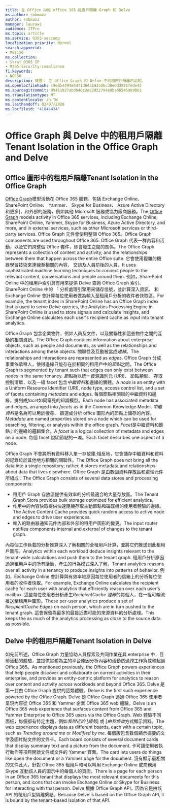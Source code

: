 ```yaml
---
title: 在 Office 中的 office 365 租用戶隔離 Graph 和 Delve
ms.author: robmazz
author: robmazz
manager: laurawi
audience: ITPro
ms.topic: article
ms.service: O365-seccomp
localization_priority: Normal
search.appverid:
- MET150
ms.collection:
- Strat_O365_IP
- M365-security-compliance
f1.keywords:
- NOCSH
description: 摘要： 在 Office Graph 和 Delve 中的租用戶隔離的說明。
ms.openlocfilehash: c9e054494e6d71d84a19350bc38e0d3981fede45
ms.sourcegitcommit: 99411927abdb40c2e82d2279489ba60545989bb1
ms.translationtype: MT
ms.contentlocale: zh-TW
ms.lasthandoff: 02/07/2020
ms.locfileid: "41844434"
---
```

# <a name="tenant-isolation-in-the-office-graph-and-delve"></a><span data-ttu-id="9e0aa-103">Office Graph 與 Delve 中的租用戶隔離</span><span class="sxs-lookup"><span data-stu-id="9e0aa-103">Tenant Isolation in the Office Graph and Delve</span></span>

## <a name="tenant-isolation-in-the-office-graph"></a><span data-ttu-id="9e0aa-104">Office 圖形中的租用戶隔離</span><span class="sxs-lookup"><span data-stu-id="9e0aa-104">Tenant Isolation in the Office Graph</span></span>

<span data-ttu-id="9e0aa-105">[Office Graph](https://developer.microsoft.com)模型活動在 Office 365 服務，包括 Exchange Online、 SharePoint Online、 Yammer、 Skype for Business、 Azure Active Directory 和更多]，和外部的服務，例如其他 Microsoft 服務或協力廠商服務。</span><span class="sxs-lookup"><span data-stu-id="9e0aa-105">The [Office Graph](https://developer.microsoft.com) models activity in Office 365 services, including Exchange Online, SharePoint Online, Yammer, Skype for Business, Azure Active Directory, and more, and in external services, such as other Microsoft services or third-party services.</span></span> <span data-ttu-id="9e0aa-106">Office Graph 元件會使用整個 Office 365。</span><span class="sxs-lookup"><span data-stu-id="9e0aa-106">Office Graph components are used throughout Office 365.</span></span> <span data-ttu-id="9e0aa-107">Office Graph 代表一群內容和活動，以及它們跨整個 Office 套件，即會發生之間的關係。</span><span class="sxs-lookup"><span data-stu-id="9e0aa-107">The Office Graph represents a collection of content and activity, and the relationships between them that happen across the entire Office suite.</span></span> <span data-ttu-id="9e0aa-108">它會使用複雜的機器學習技術來連線至相關的內容、 交談及人員前後的人員。</span><span class="sxs-lookup"><span data-stu-id="9e0aa-108">It uses sophisticated machine learning techniques to connect people to the relevant content, conversations and people around them.</span></span> <span data-ttu-id="9e0aa-109">例如，SharePoint Online 中的租用戶索引具有用來提供 Delve 查詢 Office Graph 索引、 SharePoint Online 中的 「 分析處理引擎用來儲存信號，並計算深入資訊、 和 Exchange Online 會計算每位使用者做為輸入至租用戶分析的收件者快取區。</span><span class="sxs-lookup"><span data-stu-id="9e0aa-109">For example, the tenant index in SharePoint Online has an Office Graph index that is used to serve Delve queries, the Analytics Processing Engine in SharePoint Online is used to store signals and calculate insights, and Exchange Online calculates each user's recipient cache as input into tenant analytics.</span></span>

<span data-ttu-id="9e0aa-110">Office Graph 包含企業物件，例如人員及文件，以及關聯性和這些物件之間的互動的相關資訊。</span><span class="sxs-lookup"><span data-stu-id="9e0aa-110">The Office Graph contains information about enterprise objects, such as people and documents, as well as the relationships and interactions among these objects.</span></span> <span data-ttu-id="9e0aa-111">關聯性及互動被當成*邊緣*。</span><span class="sxs-lookup"><span data-stu-id="9e0aa-111">The relationships and interactions are represented as *edges*.</span></span> <span data-ttu-id="9e0aa-112">Office Graph 分成事業依承租人，使得邊緣只能存在於相同的租用戶中的*節點*之間。</span><span class="sxs-lookup"><span data-stu-id="9e0aa-112">The Office Graph is segmented by tenant such that edges can only exist between *nodes* in the same tenancy.</span></span> <span data-ttu-id="9e0aa-113">*節點*為以統一資源識別元 (URI)、 節點類型、 存取控制清單，以及一組 facet 包含*中繼資料*和邊緣的實體。</span><span class="sxs-lookup"><span data-stu-id="9e0aa-113">A *node* is an entity with a Uniform Resource Identifier (URI), node type, access control list, and a set of facets containing *metadata* and edges.</span></span> <span data-ttu-id="9e0aa-114">每個節點相關聯的中繼資料和邊緣，排列成*facet*如同常見的知識模型。</span><span class="sxs-lookup"><span data-stu-id="9e0aa-114">Each node has associated metadata and edges, arranged into *facets* as in the Common Knowledge Model.</span></span> <span data-ttu-id="9e0aa-115">*中繼資料*是名為可以用於搜尋、 篩選或分析 office 圖形內的節點上儲存的內容。</span><span class="sxs-lookup"><span data-stu-id="9e0aa-115">*Metadata* are named properties stored on a node which can be used for searching, filtering, or analysis within the office graph.</span></span> <span data-ttu-id="9e0aa-116">*Facet*是中繼資料和節點上的邊緣的邏輯集合。</span><span class="sxs-lookup"><span data-stu-id="9e0aa-116">A *facet* is a logical collection of metadata and edges on a node.</span></span> <span data-ttu-id="9e0aa-117">每個 facet 說明節點的一環。</span><span class="sxs-lookup"><span data-stu-id="9e0aa-117">Each facet describes one aspect of a node.</span></span> 

<span data-ttu-id="9e0aa-118">Office Graph 不會將所有資料移入單一存放庫;相反地，它會儲存中繼資料和資料的記錄位於其他地方相關的關聯性。</span><span class="sxs-lookup"><span data-stu-id="9e0aa-118">The Office Graph does not bring all the data into a single repository; rather, it stores metadata and relationships about data that lives elsewhere.</span></span> <span data-ttu-id="9e0aa-119">Office Graph 是由數個資料存放區和處理元件所組成：</span><span class="sxs-lookup"><span data-stu-id="9e0aa-119">The Office Graph consists of several data stores and processing components:</span></span>

- <span data-ttu-id="9e0aa-120">租用戶 Graph 存放區提供有效率的分析最適合的大量存放區。</span><span class="sxs-lookup"><span data-stu-id="9e0aa-120">The Tenant Graph Store provides bulk storage optimized for efficient analytics.</span></span>
- <span data-ttu-id="9e0aa-121">作用中的內容快取提供快速隨機存取主動節點和磁碟機的使用者體驗的邊緣。</span><span class="sxs-lookup"><span data-stu-id="9e0aa-121">The Active Content Cache provides quick random access to active node and edges to drive user experiences.</span></span>
- <span data-ttu-id="9e0aa-122">輸入的路由器通知元件內部和外部的租用戶圖形的變更。</span><span class="sxs-lookup"><span data-stu-id="9e0aa-122">The input router notifies components internal and external of changes to the tenant graph.</span></span>

<span data-ttu-id="9e0aa-123">內每個工作負載的分析推算深入了解相關的全租用戶計算，並將它們推送到此租用戶圖形。</span><span class="sxs-lookup"><span data-stu-id="9e0aa-123">Analytics within each workload deduce insights relevant to the tenant-wide calculations and push them to the tenant graph.</span></span> <span data-ttu-id="9e0aa-124">租用戶分析原因透過租用戶中的所有活動，產生的行為模式深入了解。</span><span class="sxs-lookup"><span data-stu-id="9e0aa-124">Tenant analytics reasons over all activity in a tenancy to produce insights into patterns of behavior.</span></span> <span data-ttu-id="9e0aa-125">例如，Exchange Online 會計算與有效率地原因每位使用者的信箱上的分析每位使用者的收件者快取。</span><span class="sxs-lookup"><span data-stu-id="9e0aa-125">For example, Exchange Online calculates the recipient cache for each user with analytics that efficiently reason over each user's mailbox.</span></span> <span data-ttu-id="9e0aa-126">這些每位使用者分析產生*RecipientCache 邊緣*的每個人，在一組可輪流推送至租用戶圖形。</span><span class="sxs-lookup"><span data-stu-id="9e0aa-126">These per-user analytics produce a set of *RecipientCache Edges* on each person, which are in turn pushed to the tenant graph.</span></span> <span data-ttu-id="9e0aa-127">這會保留為最多的最接近盡可能的來源資料的分析處理。</span><span class="sxs-lookup"><span data-stu-id="9e0aa-127">This keeps the as much of the analytics processing as close to the source data as possible.</span></span>

## <a name="tenant-isolation-in-delve"></a><span data-ttu-id="9e0aa-128">Delve 中的租用戶隔離</span><span class="sxs-lookup"><span data-stu-id="9e0aa-128">Tenant Isolation in Delve</span></span>

<span data-ttu-id="9e0aa-129">如先前所述，Office Graph 力量協助人員探索及共同作業在其 enterprise 中，目前活動的體驗，並提供實體為主的平台原因分析內容和活動透過跨工作負載和超過 Office 365。</span><span class="sxs-lookup"><span data-stu-id="9e0aa-129">As mentioned previously, the Office Graph powers experiences that help people discover and collaborate on current activities in their enterprise, and provides an entity-centric platform for analytics to reason over content and activity across workloads and beyond Office 365.</span></span> <span data-ttu-id="9e0aa-130">Delve 是第一封由 Office Graph 提供的這類體驗。</span><span class="sxs-lookup"><span data-stu-id="9e0aa-130">Delve is the first such experience powered by the Office Graph.</span></span>
<span data-ttu-id="9e0aa-131">Delve 是 Office Graph 透過 Office 365 使用者呈現內容從 Office 365 和 Yammer 企業 Office 365 web 體驗。</span><span class="sxs-lookup"><span data-stu-id="9e0aa-131">Delve is an Office 365 web experience that surfaces content from Office 365 and Yammer Enterprise to Office 365 users via the Office Graph.</span></span> <span data-ttu-id="9e0aa-132">Web 體驗不同面板，每個都有特定主題，例如*我附近的 [趨勢*] 或 [*由我修改*方式顯示資料。</span><span class="sxs-lookup"><span data-stu-id="9e0aa-132">The web experience displays data as different boards, each with a certain topic, such as *Trending around me* or *Modified by me*.</span></span> <span data-ttu-id="9e0aa-133">每個版包含數個顯示摘要的文字及圖片貼文件的文件卡。</span><span class="sxs-lookup"><span data-stu-id="9e0aa-133">Each board consists of several document cards that display summary text and a picture from the document.</span></span> <span data-ttu-id="9e0aa-134">卡可讓使用者執行動作等項目開啟文件或文件的 Yammer 頁面。</span><span class="sxs-lookup"><span data-stu-id="9e0aa-134">The card lets users do things like open the document or a Yammer page for the document.</span></span> <span data-ttu-id="9e0aa-135">沒有顯示最相關的文件此人，針對 Office 365 租用戶和可以叫用 Exchange Online 或商務用 Skype 互動該人員的圖示中的每個人的頁面。</span><span class="sxs-lookup"><span data-stu-id="9e0aa-135">There is a page for each person in an Office 365 tenant that displays the most relevant documents for this person, and icons that can invoke Exchange Online or Skype for Business for interacting with that person.</span></span> <span data-ttu-id="9e0aa-136">Delve 根據 Office Graph API，因為它是由該 API 的租用戶型隔離繫結。</span><span class="sxs-lookup"><span data-stu-id="9e0aa-136">Because Delve is based on the Office Graph API, it is bound by the tenant-based isolation of that API.</span></span>
